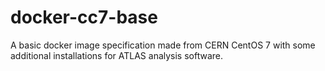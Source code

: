 # docker-cc7-base
A basic docker image specification made from CERN CentOS 7 with some
additional installations for ATLAS analysis software.
